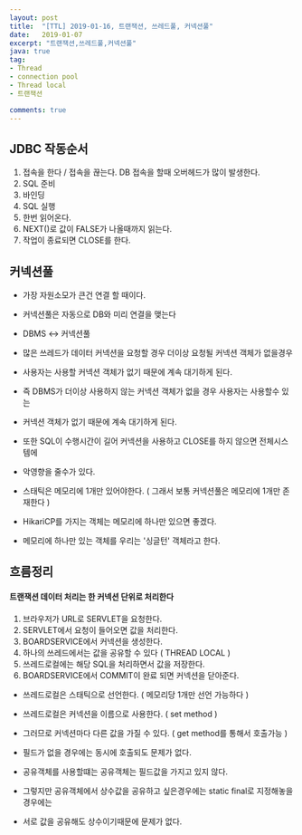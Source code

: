 ```yaml
---
layout: post
title:  "[TTL] 2019-01-16, 트랜잭션, 쓰레드풀, 커넥션풀"
date:   2019-01-07
excerpt: "트랜잭션,쓰레드풀,커넥션풀"
java: true
tag:
- Thread
- connection pool
- Thread local
- 트랜잭션

comments: true
---
```


## JDBC 작동순서

1. 접속을 한다 / 접속을 끊는다. DB 접속을 할때 오버헤드가 많이 발생한다.
2. SQL 준비
3. 바인딩
4. SQL 실행
5. 한번 읽어온다.
6. NEXT()로 값이 FALSE가 나올때까지 읽는다.
7. 작업이 종료되면 CLOSE를 한다.

## 커넥션풀

* 가장 자원소모가 큰건 연결 할 때이다.

* 커넥션풀은 자동으로 DB와 미리 연결을 맺는다
* DBMS <-> 커넥션풀

* 많은 쓰레드가 데이터 커넥션을 요청할 경우 더이상 요청될 커넥션 객체가 없을경우
* 사용자는 사용할 커넥션 객체가 없기 때문에 계속 대기하게 된다.
* 즉 DBMS가 더이상 사용하지 않는 커넥션 객체가 없을 경우 사용자는 사용할수 있는
* 커넥션 객체가 없기 때문에 계속 대기하게 된다.

* 또한 SQL이 수행시간이 길어 커넥션을 사용하고 CLOSE를 하지 않으면 전체시스템에
* 악영향을 줄수가 있다.

* 스태틱은 메모리에 1개만 있어야한다. ( 그래서 보통 커넥션풀은 메모리에 1개만 존재한다 )
* HikariCP를 가지는 객체는 메모리에 하나만 있으면 좋겠다.
* 메모리에 하나만 있는 객체를 우리는 '싱글턴' 객체라고 한다.


## 흐름정리

#### 트랜잭션 데이터 처리는 한 커넥션 단위로 처리한다

1. 브라우저가 URL로 SERVLET을 요청한다.
2. SERVLET에서 요청이 들어오면 값을 처리한다.
3. BOARDSERVICE에서 커넥션을 생성한다.
4. 하나의 쓰레드에서는 값을 공유할 수 있다 ( THREAD LOCAL )
5. 쓰레드로컬에는 해당 SQL을 처리하면서 값을 저장한다.
6. BOARDSERVICE에서 COMMIT이 완료 되면 커넥션을 닫아준다.

* 쓰레드로컬은 스태틱으로 선언한다. ( 메모리당 1개만 선언 가능하다 )
* 쓰레드로컬은 커넥션을 이름으로 사용한다. ( set method )
* 그러므로 커넥션마다 다른 값을 가질 수 있다. ( get method를 통해서 호출가능 )

* 필드가 없을 경우에는 동시에 호출되도 문제가 없다.
* 공유객체를 사용할떄는 공유객체는 필드값을 가지고 있지 않다.
* 그렇지만 공유객체에서 상수값을 공유하고 싶은경우에는 static final로 지정해놓을경우에는
* 서로 값을 공유해도 상수이기때문에 문제가 없다.